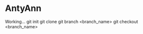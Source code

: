 # AntyAnn
Working...
git init 
git clone <url> 
git branch <branch_name>
git checkout <branch_name>
